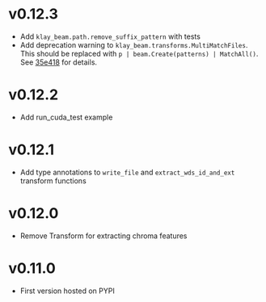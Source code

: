 # v0.12.3

- Add `klay_beam.path.remove_suffix_pattern` with tests
- Add deprecation warning to `klay_beam.transforms.MultiMatchFiles`. This should
  be replaced with `p | beam.Create(patterns) | MatchAll()`. See
  [35e418](https://github.com/klay-music/klay-beam/commit/35e4184cb549cd8533e548733e7a6d9df9d35348)
  for details.

# v0.12.2

- Add run_cuda_test example

# v0.12.1

- Add type annotations to `write_file` and `extract_wds_id_and_ext` transform functions

# v0.12.0

- Remove Transform for extracting chroma features

# v0.11.0

- First version hosted on PYPI
